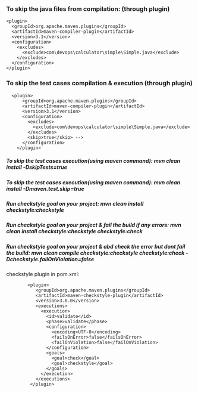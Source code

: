
### To skip the java files from compilation: (through plugin)

    <plugin>
      <groupId>org.apache.maven.plugins</groupId>
      <artifactId>maven-compiler-plugin</artifactId>
      <version>3.1</version>
      <configuration>
        <excludes>
          <exclude>com\devops\calculator\simple\Simple.java</exclude>
        </excludes>
      </configuration>
    </plugin>
    
  ### To skip the test cases compilation & execution (through plugin)
  
      <plugin>
          <groupId>org.apache.maven.plugins</groupId>
          <artifactId>maven-compiler-plugin</artifactId>
          <version>3.1</version>
          <configuration>
            <excludes>
              <exclude>com\devops\calculator\simple\Simple.java</exclude>
            </excludes>
            <skip>true</skip> -->
          </configuration>
        </plugin>
  
##### To skip the test cases execution(using maven command): mvn clean install -DskipTests=true

##### To skip the test cases execution(using maven command): mvn clean install -Dmaven.test.skip=true

##### Run checkstyle goal on your project: mvn clean install checkstyle:checkstyle

##### Run checkstyle goal on your project & fail the build if any errors: mvn clean install checkstyle:checkstyle checkstyle:check

##### Run checkstyle goal on your project & abd check the error but dont fail the build: mvn clean compile checkstyle:checkstyle checkstyle:check -Dcheckstyle.failOnViolation=false

checkstyle plugin in pom.xml:

            <plugin>
			   <groupId>org.apache.maven.plugins</groupId>
			   <artifactId>maven-checkstyle-plugin</artifactId>
			   <version>3.0.0</version>
			   <executions>
				 <execution>
				   <id>validate</id>
				   <phase>validate</phase>
				   <configuration>
					 <encoding>UTF-8</encoding>
					 <failsOnError>false</failsOnError>
					 <failOnViolation>false</failOnViolation>
				   </configuration>
				   <goals>
					 <goal>check</goal>
					 <goal>checkstyle</goal>
				   </goals>
				 </execution>
			   </executions>
			 </plugin>
